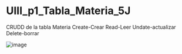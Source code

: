 # UIII_p1_Tabla_Materia_5J
CRUDD de la tabla Materia Create-Crear Read-Leer Undate-actualizar Delete-borrar

![image](https://github.com/user-attachments/assets/52dd966c-f5df-4046-9e2a-96890649591a)
